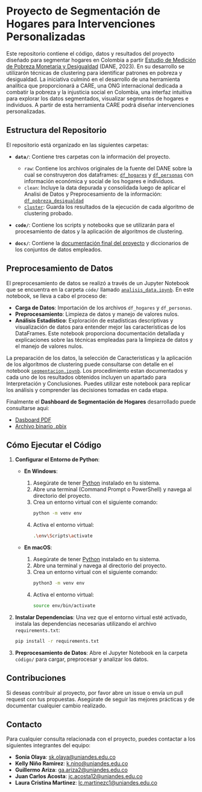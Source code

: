 # Proyecto de Segmentación de Hogares para Intervenciones Personalizadas

Este repositorio contiene el código, datos y resultados del proyecto diseñado para segmentar hogares en Colombia a partir [Estudio de Medición de Pobreza Monetaria y Desigualdad](https://microdatos.dane.gov.co/index.php/catalog/835/get-microdata) (DANE, 2023). En su desarrollo se utilizarón técnicas de clustering para identificar patrones en pobreza y desigualdad. La iniciativa culminó en el desarrollo de una herramienta analítica que proporcionará a CARE, una ONG internacional dedicada a combatir la pobreza y la injusticia social en Colombia, una interfaz intuitiva para explorar los datos segmentados, visualizar segmentos de hogares e individuos. A partir de esta herramienta CARE podrá diseñar intervenciones personalizadas.

## Estructura del Repositorio

El repositorio está organizado en las siguientes carpetas:

- **`data/`**: Contiene tres carpetas con la información del proyecto.
   +  `raw`: Contiene los archivos originales de la fuente del DANE sobre la cual se construyeron dos dataframes: [`df_hogares`](https://github.com/kellyninor/ProyectoCare/blob/main/data/raw/Hogares.csv) y [`df_personas`](https://github.com/kellyninor/ProyectoCare/blob/main/data/raw/Personas.csv) con información económica y social de los hogares e individuos.
   + `clean`: Incluye la data depurada y consolidada luego de aplicar el Analisi de Datos y Preprocesamiento de la información: [`df_pobreza_desigualdad`](https://github.com/kellyninor/ProyectoCare/blob/main/data/clean/pobreza_desigualdad.csv)
   + [`cluster`](https://github.com/kellyninor/ProyectoCare/tree/main/data/clusters): Guarda los resultados de la ejecución de cada algoritmo de clustering probado.

- **`code/`**: Contiene los scripts y notebooks que se utilizarán para el procesamiento de datos y la aplicación de algoritmos de clustering.
- **`docs/`**: Contiene la [documentación final del proyecto](https://github.com/kellyninor/ProyectoCare/blob/main/docs/reports/Informe%20Final%20Proyecto.pdf) y diccionarios de los conjuntos de datos empleados.

## Preprocesamiento de Datos

El preprocesamiento de datos se realizó a través de un Jupyter Notebook que se encuentra en la carpeta `códe/` llamado [`analisis_data.ipynb`](https://github.com/kellyninor/ProyectoCare/blob/main/code/analisis_data.ipynb). En este notebook, se lleva a cabo el proceso de:

- **Carga de Datos**: Importación de los archivos `df_hogares` y `df_personas`.
- **Preprocesamiento**: Limpieza de datos y manejo de valores nulos.
- **Análisis Estadístico**: Exploración de estadísticas descriptivas y visualización de datos para entender mejor las características de los DataFrames.
Este notebook proporciona documentación detallada y explicaciones sobre las técnicas empleadas para la limpieza de datos y el manejo de valores nulos.

La preparación de los datos, la selección de Caracteristicas y la aplicación de los algorítmos de clustering puede consultarse con detalle en el notebook [`segmentacion.ipynb`](https://github.com/kellyninor/ProyectoCare/blob/main/code/segmentacion.ipynb). Los procedimiento estan documentados y cada uno de los resultados obtenidos incluyen un apartado para Interpretación y Conclusiones. Puedes utilizar este notebook para replicar los análisis y comprender las decisiones tomadas en cada etapa.

Finalmente el **Dashboard de Segmentación de Hogares** desarrollado puede consultarse aqui:
- [Dasboard PDF](https://github.com/kellyninor/ProyectoCare/blob/main/docs/reports/Segmentacion%20Clusters.pdf)
- [Archivo binario .pbix](https://github.com/kellyninor/ProyectoCare/blob/main/data/dashboard/Segmentacion%20Clusters.pbix)

## Cómo Ejecutar el Código

1. **Configurar el Entorno de Python**:

    - **En Windows**:
      1. Asegúrate de tener [Python](https://www.python.org/downloads/) instalado en tu sistema.
      2. Abre una terminal (Command Prompt o PowerShell) y navega al directorio del proyecto.
      3. Crea un entorno virtual con el siguiente comando:
         ```bash
         python -m venv env
         ```
      4. Activa el entorno virtual:
         ```bash
         .\env\Scripts\activate
         ```

    - **En macOS**:
      1. Asegúrate de tener [Python](https://www.python.org/downloads/) instalado en tu sistema.
      2. Abre una terminal y navega al directorio del proyecto.
      3. Crea un entorno virtual con el siguiente comando:
         ```bash
         python3 -m venv env
         ```
      4. Activa el entorno virtual:
         ```bash
         source env/bin/activate
         ```

2. **Instalar Dependencias**: Una vez que el entorno virtual esté activado, instala las dependencias necesarias utilizando el archivo `requirements.txt`:
    ```bash
    pip install -r requirements.txt
    ```

3. **Preprocesamiento de Datos**: Abre el Jupyter Notebook en la carpeta `código/` para cargar, preprocesar y analizar los datos.

## Contribuciones

Si deseas contribuir al proyecto, por favor abre un issue o envía un pull request con tus propuestas. Asegúrate de seguir las mejores prácticas y de documentar cualquier cambio realizado.

## Contacto

Para cualquier consulta relacionada con el proyecto, puedes contactar a los siguientes integrantes del equipo:

- **Sonia Olaya**: [sk.olaya@uniandes.edu.co](mailto:sk.olaya@uniandes.edu.co)
- **Kelly Niño Ramirez**: [k.nino@uniandes.edu.co](mailto:k.nino@uniandes.edu.co)
- **Guillermo Ariza**: [ga.ariza2@uniandes.edu.co](mailto:ga.ariza2@uniandes.edu.co)
- **Juan Carlos Acosta**: [jc.acosta12@uniandes.edu.co](mailto:jc.acosta12@uniandes.edu.co)
- **Laura Cristina Martinez**: [lc.martinezc1@uniandes.edu.co](mailto:lc.martinezc1@uniandes.edu.co)
